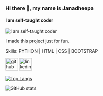### Hi there 👋, my name is Janadheepa
#### I am self-taught coder
![I am self-taught coder](https://media.licdn.com/dms/image/D5616AQECS6tpRswjGg/profile-displaybackgroundimage-shrink_350_1400/0/1697634172901?e=1706140800&v=beta&t=kacl7pttbNUGm5HeokX6fZxkm4dcsFQwrO89DTDRFs4)

I made this project just for fun.

Skills: PYTHON | HTML | CSS | BOOTSTRAP

 


[<img src='https://cdn.jsdelivr.net/npm/simple-icons@3.0.1/icons/github.svg' alt='github' height='40'>](https://github.com/JWijethunga)  [<img src='https://cdn.jsdelivr.net/npm/simple-icons@3.0.1/icons/linkedin.svg' alt='linkedin' height='40'>](https://www.linkedin.com/in/www.linkedin.com/in/janadheepa/)  

[![Top Langs](https://github-readme-stats.vercel.app/api/top-langs/?username=JWijethunga)](https://github.com/anuraghazra/github-readme-stats)

![GitHub stats](https://github-readme-stats.vercel.app/api?username=JWijethunga&show_icons=true)  

